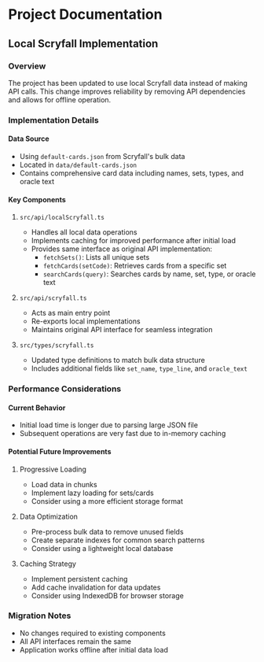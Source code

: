 # Project Documentation

## Local Scryfall Implementation

### Overview
The project has been updated to use local Scryfall data instead of making API calls. This change improves reliability by removing API dependencies and allows for offline operation.

### Implementation Details

#### Data Source
- Using `default-cards.json` from Scryfall's bulk data
- Located in `data/default-cards.json`
- Contains comprehensive card data including names, sets, types, and oracle text

#### Key Components

1. `src/api/localScryfall.ts`
   - Handles all local data operations
   - Implements caching for improved performance after initial load
   - Provides same interface as original API implementation:
     - `fetchSets()`: Lists all unique sets
     - `fetchCards(setCode)`: Retrieves cards from a specific set
     - `searchCards(query)`: Searches cards by name, set, type, or oracle text

2. `src/api/scryfall.ts`
   - Acts as main entry point
   - Re-exports local implementations
   - Maintains original API interface for seamless integration

3. `src/types/scryfall.ts`
   - Updated type definitions to match bulk data structure
   - Includes additional fields like `set_name`, `type_line`, and `oracle_text`

### Performance Considerations

#### Current Behavior
- Initial load time is longer due to parsing large JSON file
- Subsequent operations are very fast due to in-memory caching

#### Potential Future Improvements
1. Progressive Loading
   - Load data in chunks
   - Implement lazy loading for sets/cards
   - Consider using a more efficient storage format

2. Data Optimization
   - Pre-process bulk data to remove unused fields
   - Create separate indexes for common search patterns
   - Consider using a lightweight local database

3. Caching Strategy
   - Implement persistent caching
   - Add cache invalidation for data updates
   - Consider using IndexedDB for browser storage

### Migration Notes
- No changes required to existing components
- All API interfaces remain the same
- Application works offline after initial data load
